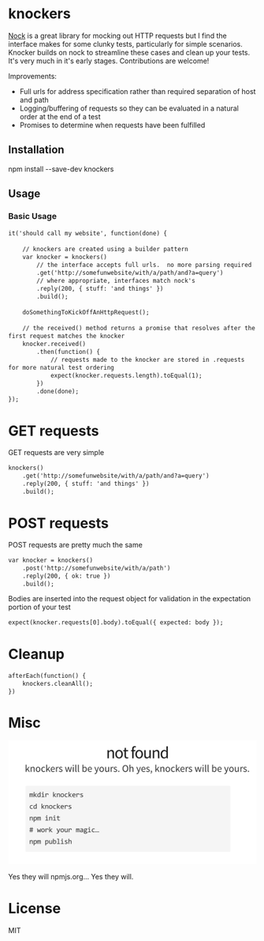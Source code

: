 # knockers

[Nock](https://github.com/node-nock/nock) is a great library for mocking out HTTP requests but I find the interface makes for some clunky tests, particularly for simple scenarios.  Knocker builds on nock to streamline these cases and clean up your tests.  It's very much in it's early stages.  Contributions are welcome!

Improvements:

* Full urls for address specification rather than required separation of host and path
* Logging/buffering of requests so they can be evaluated in a natural order at the end of a test
* Promises to determine when requests have been fulfilled

## Installation

npm install --save-dev knockers

## Usage

### Basic Usage

    it('should call my website', function(done) {

        // knockers are created using a builder pattern
        var knocker = knockers()
            // the interface accepts full urls.  no more parsing required
            .get('http://somefunwebsite/with/a/path/and?a=query')
            // where appropriate, interfaces match nock's
            .reply(200, { stuff: 'and things' })
            .build();

        doSomethingToKickOffAnHttpRequest();

        // the received() method returns a promise that resolves after the first request matches the knocker
        knocker.received()
            .then(function() {
                // requests made to the knocker are stored in .requests for more natural test ordering
                expect(knocker.requests.length).toEqual(1);
            })
            .done(done);
    });

# GET requests

GET requests are very simple

    knockers()
        .get('http://somefunwebsite/with/a/path/and?a=query')
        .reply(200, { stuff: 'and things' })
        .build();

# POST requests

POST requests are pretty much the same

    var knocker = knockers()
        .post('http://somefunwebsite/with/a/path')
        .reply(200, { ok: true })
        .build();

Bodies are inserted into the request object for validation in the expectation portion of your test

    expect(knocker.requests[0].body).toEqual({ expected: body });

# Cleanup

    afterEach(function() {
        knockers.cleanAll();
    })

# Misc

<img src="https://github.com/timjnh/knockers/blob/master/knockers.png" />

Yes they will npmjs.org... Yes they will.

# License

MIT